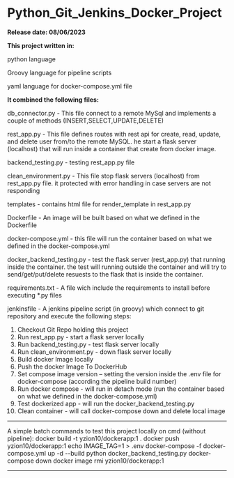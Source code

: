 # Python_Git_Jenkins_Docker_Project

**Release date: 08/06/2023**

**This project written in:**

python language

Groovy language for pipeline scripts

yaml language for docker-compose.yml file

**It combined the following files:**

db_connector.py - This file connect to a remote MySql and implements a couple of methods (INSERT,SELECT,UPDATE,DELETE)

rest_app.py - This file defines routes with rest api for create, read, update, and delete user from/to the remote MySQL.
he start a flask server (localhost) that will run inside a container that create from docker image.

backend_testing.py - testing rest_app.py file

clean_environment.py - This file stop flask servers (localhost) from rest_app.py file.
it protected with error handling in case servers are not responding

templates - contains html file for render_template in rest_app.py

Dockerfile - An image will be built based on what we defined in the Dockerfile

docker-compose.yml - this file will run the container based on what we defined in the docker-compose.yml

docker_backend_testing.py - test the flask server (rest_app.py) that running inside the container.
the test will running outside the container and will try to send/get/put/delete resuests to the flask that is inside the container.

requirements.txt - A file wich include the requirements to install before executing *.py files

jenkinsfile - A jenkins pipeline script (in groovy) which connect to git repository and execute the following steps:
1. Checkout Git Repo holding this project
2. Run rest_app.py - start a flask server locally
3. Run backend_testing.py - test flask server locally
4. Run clean_environment.py - down flask server locally
5. Build docker Image locally
6. Push the docker Image To DockerHub
7. Set compose image version – setting the version inside the .env file for docker-compose (according the pipeline build number)
8. Run docker compose - will run in detach mode (run the container based on what we defined in the docker-compose.yml)
9. Test dockerized app - will run the docker_backend_testing.py
10. Clean container - will call docker-compose down and delete local image

*************************************************************************************************************************
A simple batch commands to test this project locally on cmd (without pipeline):
docker build -t yzion10/dockerapp:1 .
docker push yzion10/dockerapp:1
echo IMAGE_TAG=1 > .env
docker-compose -f docker-compose.yml up -d --build
python docker_backend_testing.py
docker-compose down
docker image rmi yzion10/dockerapp:1
*************************************************************************************************************************

